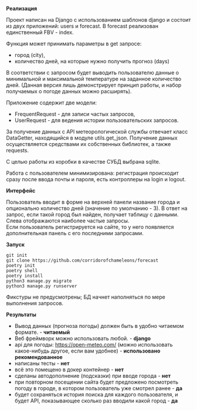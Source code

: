 **Реализация**

Проект написан на Django с использованием шаблонов django и состоит из двух приложений: users и forecast.
В forecast реализован единственный FBV - index.

Функция может принимать параметры в get запросе:</br> 
- город (city),</br>
- количество дней, на которые нужно получить прогноз (days)</br>

В соответствии с запросом будет выводить пользователю данные о минимальной и максимальной температуре на заданное количество дней.
(Данная версия лишь демонстрирует принцип работы, и набор получаемых о погоде данных можно расширять).</br>

Приложение содержит две модели:
- FrequentRequest - для записи частых запросов,
- UserRequest - для ведения истории пользовательских запросов.

За получение данных с API метеорологической службы отвечает класс DataGetter, находящийся в модуле utils.get_json. 
Получение данных осуществляется средствами их собственных библиотек, а также requests.

С целью работы из коробки в качестве СУБД выбрана sqlite.

Работа с пользователем минимизирована: регистрация происходит сразу после ввода почты и пароля, есть контроллеры на login и logout.


**Интерфейс**

Пользователь вводит в форме на верхней панели название города и опционально количество дней (значение по умолчанию - 3).
В ответ на запрос, если такой город был найден, получает таблицу с данными.</br>
Слева отображаются наиболее частые запросы.</br>
Если пользователь регистрируется на сайте, то у него появляется дополнительная панель с его последними запросами.

**Запуск**

```commandline
git init
git clone https://github.com/corridorofchameleons/forecast
poetry init
poetry shell
poetry install
python3 manage.py migrate
python3 manage.py runserver
```

Фикстуры не предусмотрены; БД начнет наполняться по мере выполнения запросов.

**Результаты**

- Вывод данных (прогноза погоды) должен быть в удобно читаемом формате. - **читаемый** 
- Веб фреймворк можно использовать любой. - **django**
- api для погоды: https://open-meteo.com/ (можно использовать какое-нибудь другое, если вам удобнее) - **использовано рекомендованное**
- написаны тесты - **нет**
- всё это помещено в докер контейнер - **нет**
- сделаны автодополнение (подсказки) при вводе города - **нет**
- при повторном посещении сайта будет предложено посмотреть погоду в городе, в котором пользователь уже смотрел ранее - **да**
- будет сохраняться история поиска для каждого пользователя, и будет API, показывающее сколько раз вводили какой город - **да**